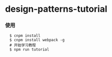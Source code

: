 # design-patterns-tutorial

### 使用


```
  $ cnpm install
  $ cnpm install webpack -g
  # 开始学习教程
  $ npm run tutorial 
```
